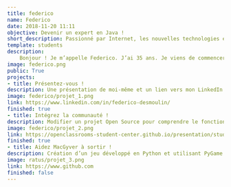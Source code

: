 ```yaml
---
title: federico
name: Federico
date: 2018-11-20 11:11
objective: Devenir un expert en Java !
short_description: Passionné par Internet, les nouvelles technologies et surtout de 3D.
template: students
description:
    Bonjour ! Je m’appelle Federico. J’ai 35 ans. Je viens de commencer une formation de « développeur d’applications - Java » avec OpenClassrooms. Titulaire d’un Diplôme National d’Arts Plastiques obtenu à l’Ecole Supérieure d’Art et de Communication de Cambrai et photographe, je souhaite diversifier ma formation. Très heureux d’intégrer la communauté, je souhaite à tous les autres étudiants bonne chance !
image: federico.png
public: True
projects:
- title: Présentez-vous !
description: Une présentation de moi-même et un lien vers mon LinkedIn.
image: federico/projet_1.png
link: https://www.linkedin.com/in/federico-desmoulin/
finished: true
- title: Intégrez la communauté !
description: Modifier un projet Open Source pour comprendre le fonctionnement de Git, de Github et des pull requests.
image: federico/projet_2.png
link: https://openclassrooms-student-center.github.io/presentation/students/federico.html
finished: true
- title: Aidez MacGyver à sortir !
description: Création d’un jeu développé en Python et utilisant PyGame.
image: ratus/projet_3.png
link: https://www.github.com
finished: false
---
```

